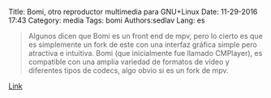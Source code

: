 Title: Bomi, otro reproductor multimedia para GNU+Linux
Date: 11-29-2016 17:43
Category: media
Tags: bomi
Authors:sedlav
Lang: es

> Algunos dicen que Bomi es un front end de mpv, pero lo cierto es que es simplemente un fork de este con una interfaz gráfica simple pero atractiva e intuitiva. Bomi (que inicialmente fue llamado CMPlayer), es compatible con una amplia variedad de formatos de vídeo y diferentes tipos de codecs, algo obvio si es un fork de mpv. 

[Link](https://gutl.jovenclub.cu/bomi-reproductor-multimedia-linux/)
